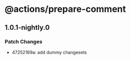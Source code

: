 # @actions/prepare-comment

## 1.0.1-nightly.0

### Patch Changes

- 47252169a: add dummy changesets
